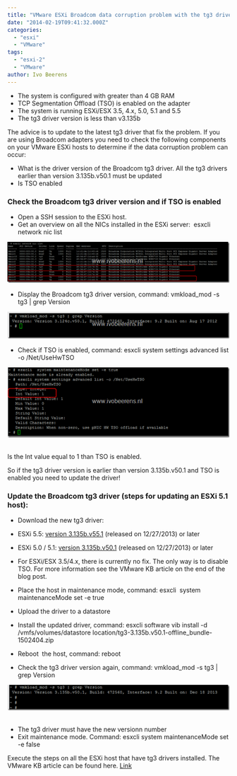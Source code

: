 ```yaml
---
title: "VMware ESXi Broadcom data corruption problem with the tg3 driver. Check your environment!"
date: "2014-02-19T09:41:32.000Z"
categories: 
  - "esxi"
  - "VMware"
tags: 
  - "esxi-2"
  - "VMware"
author: Ivo Beerens
---
```


- The system is configured with greater than 4 GB RAM
- TCP Segmentation Offload (TSO) is enabled on the adapter
- The system is running ESXi/ESX 3.5, 4.x, 5.0, 5.1 and 5.5
- The tg3 driver version is less than v3.135b

The advice is to update to the latest tg3 driver that fix the problem. If you are using Broadcom adapters you need to check the following components on your VMware ESXi hosts to determine if the data corruption problem can occur:

- What is the driver version of the Broadcom tg3 driver. All the tg3 drivers earlier than version 3.135b.v50.1 must be updated
- Is TSO enabled

### Check the Broadcom tg3 driver version and if TSO is enabled

- Open a SSH session to the ESXi host.
- Get an overview on all the NICs installed in the ESXi server:  esxcli network nic list

[![image](images/image_thumb.png "image")](images/image.png)

- Display the Broadcom tg3 driver version, command: vmkload\_mod -s tg3 | grep Version

[![image](images/image_thumb1.png "image")](images/image1.png)

- Check if TSO is enabled, command: esxcli system settings advanced list -o /Net/UseHwTSO

[![image](images/image_thumb2.png "image")](images/image2.png) 

Is the Int value equal to 1 than TSO is enabled.

So if the tg3 driver version is earlier than version 3.135b.v50.1 and TSO is enabled you need to update the driver!

### Update the Broadcom tg3 driver (steps for updating an ESXi 5.1 host):

- Download the new tg3 driver:

- ESXi 5.5: [version 3.135b.v55.1](https://my.VMware.com/web/VMware/details?downloadGroup=DT-ESXI55-BROADCOM-TG3-3135BV551&productId=353) (released on 12/27/2013) or later
- ESXi 5.0 / 5.1: [version 3.135b.v50.1](https://my.VMware.com/web/VMware/details?downloadGroup=DT-ESXI5X-BROADCOM-TG3-3135BV501&productId=229) (released on 12/27/2013) or later
- For ESXi/ESX 3.5/4.x, there is currently no fix. The only way is to disable TSO. For more information see the VMware KB article on the end of the blog post.

- Place the host in maintenance mode, command: esxcli  system maintenanceMode set -e true
- Upload the driver to a datastore
- Install the updated driver, command: esxcli software vib install -d /vmfs/volumes/datastore location/tg3-3.135b.v50.1-offline\_bundle-1502404.zip
- Reboot  the host, command: reboot
- Check the tg3 driver version again, command: vmkload\_mod -s tg3 | grep Version

[![image](images/image_thumb3.png "image")](images/image3.png) 

- The tg3 driver must have the new versionn number
- Exit maintenance mode. Command: esxcli system maintenanceMode set -e false

Execute the steps on all the ESXi host that have tg3 drivers installed. The VMware KB article can be found here. [Link](http://kb.VMware.com/selfservice/microsites/search.do?language=en_US&cmd=displayKC&externalId=2072515#.Uv5ynXq1Omc.twitter)



